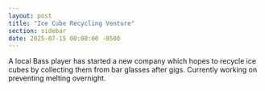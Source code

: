 ```yaml
---
layout: post
title: "Ice Cube Recycling Venture"
section: sidebar
date: 2025-07-15 00:00:00 -0500
---
```

A local Bass player has started a new company which hopes to recycle ice cubes by collecting them from bar glasses after gigs. Currently working on preventing melting overnight.
